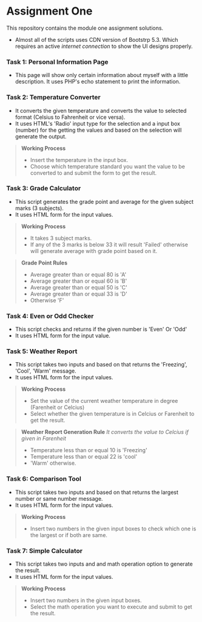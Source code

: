 # Assignment One
This repository contains the module one assignment solutions.
- Almost all of the scripts uses CDN version of Bootstrp 5.3. Which requires an active *internet connection* to show the UI designs properly.

### Task 1: Personal Information Page
- This page will show only certain information about myself with a little description. It uses PHP's echo statement to print the information.

### Task 2: Temperature Converter
- It converts the given temperature and converts the value to selected format (Celsius to Fahrenheit or vice versa).
- It uses HTML's 'Radio' input type for the selection and a input box (number) for the getting the values and based on the selection will generate the output.

> **Working Process**
> - Insert the temperature in the input box.
> - Choose which temperature standard you want the value to be converted to and submit the form to get the result.

### Task 3: Grade Calculator
- This script generates the grade point and average for the given subject marks (3 subjects).
- It uses HTML form for the input values.


> **Working Process**
> - It takes 3 subject marks.
> - If any of the 3 marks is below 33 it will result 'Failed' otherwise will generate average with grade point based on it.


> **Grade Point Rules**
>
> - Average greater than or equal 80 is 'A'
> - Average greater than or equal 60 is 'B'
> - Average greater than or equal 50 is 'C'
> - Average greater than or equal 33 is 'D'
> - Otherwise 'F'

### Task 4: Even or Odd Checker
- This script checks and returns if the given number is 'Even' Or 'Odd'
- It uses HTML form for the input value.

### Task 5: Weather Report
- This script takes two inputs and based on that returns the 'Freezing', 'Cool', 'Warm' message.
- It uses HTML form for the input values.


> **Working Process**
> - Set the value of the current weather temperature in degree (Farenheit or Celcius)
> - Select whether the given temperature is in Celcius or Farenheit to get the result.

> **Weather Report Generation Rule**
> *It converts the value to Celcius if given in Farenheit*
> - Temperature less than or equal 10 is 'Freezing'
> - Temperature less than or equal 22 is 'cool'
> - 'Warm' otherwise.

### Task 6: Comparison Tool
- This script takes two inputs and based on that returns the largest number or same number message.
- It uses HTML form for the input values.


> **Working Process**
> - Insert two numbers in the given input boxes to check which one is the largest or if both are same.

### Task 7: Simple Calculator
- This script takes two inputs and and math operation option to generate the result.
- It uses HTML form for the input values.


> **Working Process**
> - Insert two numbers in the given input boxes.
> - Select the math operation you want to execute and submit to get the result.